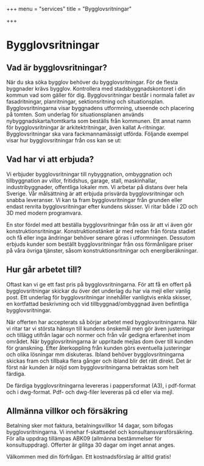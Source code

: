 +++
menu = "services"
title = "Bygglovsritningar"

+++
# Bygglovsritningar

## Vad är bygglovsritningar?

När du ska söka bygglov behöver du bygglovsritningar. För de flesta byggnader krävs bygglov. Kontrollera med stadsbyggnadskontoret i din kommun vad som gäller för dig. Bygglovsritningar består i normala fallet av fasadritningar, planritningar, sektionsritning och situationsplan. Bygglovsritningarna visar byggnadens utformning, utseende och placering på tomten. Som underlag för situationsplanen används nybyggnadskarta/tomtkarta som beställs från kommunen. Ett annat namn för bygglovsritningar är arkitektritningar, även kallat A-ritningar. Bygglovsritningar ska vara fackmannamässigt utförda. Följande exempel visar hur bygglovsritningar från oss kan se ut:

## Vad har vi att erbjuda?

Vi erbjuder bygglovsritningar till nybyggnation, ombyggnation och tillbyggnation av villor, fritidshus, garage, stall, maskinhallar, industribyggnader, offentliga lokaler mm. Vi arbetar på distans över hela Sverige. Vår målsättning är att erbjuda prisvärda bygglovsritningar och snabba leveranser. Vi kan ta fram bygglovsritningar från grunden eller endast renrita bygglovsritningar efter kundens skisser. Vi ritar både i 2D och 3D med modern programvara.

En stor fördel med att beställa bygglovsritningar från oss är att vi även gör konstruktionsritningar. Konstruktionstänket är med redan från första stadiet och få eller inga ändringar behöver senare göras i utformningen. Dessutom erbjuds kunder som beställt bygglovsritningar från oss förmånligare priser på våra övriga tjänster, såsom konstruktionsritningar och energiberäkningar.

## Hur går arbetet till?

Oftast kan vi ge ett fast pris på bygglovsritningarna. För att få en offert på bygglovsritningar skickar du över det underlag du har via mejl eller vanlig post. Ett underlag för bygglovsritningar innehåller vanligtvis enkla skisser, en kortfattad beskrivning och vid tillbyggnad/ombyggnad även befintliga bygglovsritningar.

När offerten har accepterats så börjar arbetet med bygglovsritningarna. När vi ritar tar vi största hänsyn till kundens önskemål men gör även justeringar och tillägg utifrån lagar och normer och från vår gedigna erfarenhet inom området. När bygglovsritningarna är uppritade mejlas dom över till kunden för granskning. Efter återkoppling från kunden görs eventuella justeringar och olika lösningar mm diskuteras. Ibland behöver bygglovsritningarna skickas fram och tillbaka flera gånger och ibland blir det rätt direkt. Det är först när kunden är nöjd som bygglovsritningarna betraktas som helt färdiga.

De färdiga bygglovsritningarna levereras i pappersformat (A3), i pdf-format och i dwg-format. Pdf- och dwg-filer levereras på cd eller via mejl.

## Allmänna villkor och försäkring

Betalning sker mot faktura, betalningsvillkor 14 dagar, som bifogas bygglovsritningarna. Vi innehar f-skattsedel och konsultansvarsförsäkring. För alla uppdrag tillämpas ABK09 (allmänna bestämmelser för konsultuppdrag). Offerter är gilitga 30 dagar om inget annat anges.

Välkommen med din förfrågan. Ett kostnadsförslag är alltid gratis!